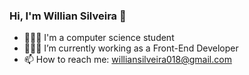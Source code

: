 ### Hi, I'm Willian Silveira 👋

- 👨🏽‍🎓 I'm a computer science student
- 🧑🏽‍💻 I’m currently working as a Front-End Developer
- 📫 How to reach me: williansilveira018@gmail.com
 
###

